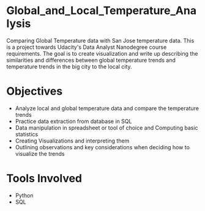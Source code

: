 # Global_and_Local_Temperature_Analysis

Comparing Global Temperature data with San Jose temperature data.
This is a project towards Udacity's Data Analyst Nanodegree course requirements. The goal is to create visualization and write up describing the similarities and differences between global temperature trends and temperature trends in the big city to the local city. 

# Objectives

- Analyze local and global temperature data and compare the temperature trends
- Practice data extraction from database in SQL
- Data manipulation in spreadsheet or tool of choice and Computing basic statistics
- Creating Visualizations and interpreting them
- Outlining observations and key considerations when deciding how to visualize the trends

# Tools Involved

- Python
- SQL


